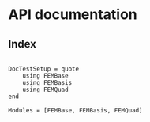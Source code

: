 # API documentation

## Index

```@index
```

```@meta
DocTestSetup = quote
    using FEMBase
    using FEMBasis
    using FEMQuad
end
```

```@autodocs
Modules = [FEMBase, FEMBasis, FEMQuad]
```

